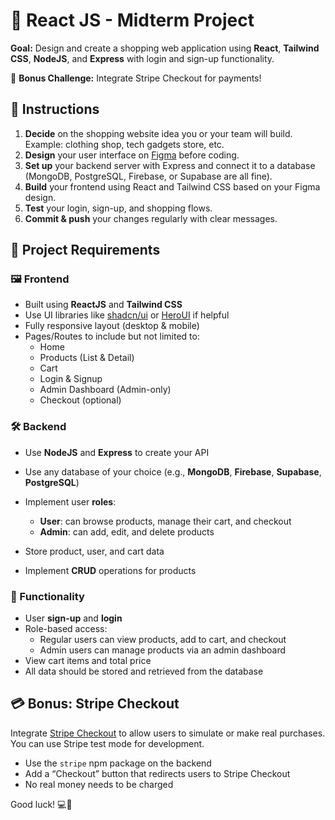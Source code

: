 # 🛒 React JS - Midterm Project

**Goal:** Design and create a shopping web application using **React**, **Tailwind CSS**, **NodeJS**, and **Express** with login and sign-up functionality.

🎯 **Bonus Challenge:** Integrate Stripe Checkout for payments!

## 📌 Instructions

1. **Decide** on the shopping website idea you or your team will build. Example: clothing shop, tech gadgets store, etc.
2. **Design** your user interface on [Figma](https://figma.com) before coding.
3. **Set up** your backend server with Express and connect it to a database (MongoDB, PostgreSQL, Firebase, or Supabase are all fine).
4. **Build** your frontend using React and Tailwind CSS based on your Figma design.
5. **Test** your login, sign-up, and shopping flows.
6. **Commit & push** your changes regularly with clear messages.

## 🔧 Project Requirements

### 🖼️ Frontend

- Built using **ReactJS** and **Tailwind CSS**
- Use UI libraries like [shadcn/ui](https://ui.shadcn.com) or [HeroUI](https://heroui.com/) if helpful
- Fully responsive layout (desktop & mobile)
- Pages/Routes to include but not limited to:
  - Home
  - Products (List & Detail)
  - Cart
  - Login & Signup
  - Admin Dashboard (Admin-only)
  - Checkout (optional)

### 🛠️ Backend

- Use **NodeJS** and **Express** to create your API
- Use any database of your choice (e.g., **MongoDB**, **Firebase**, **Supabase**, **PostgreSQL**)
- Implement user **roles**:

  - **User**: can browse products, manage their cart, and checkout
  - **Admin**: can add, edit, and delete products

- Store product, user, and cart data
- Implement **CRUD** operations for products

### 🧩 Functionality

- User **sign-up** and **login**
- Role-based access:
  - Regular users can view products, add to cart, and checkout
  - Admin users can manage products via an admin dashboard
- View cart items and total price
- All data should be stored and retrieved from the database

## 💳 Bonus: Stripe Checkout

Integrate [Stripe Checkout](https://stripe.com/docs/checkout) to allow users to simulate or make real purchases. You can use Stripe test mode for development.

- Use the `stripe` npm package on the backend
- Add a “Checkout” button that redirects users to Stripe Checkout
- No real money needs to be charged

Good luck! 💻🎉

